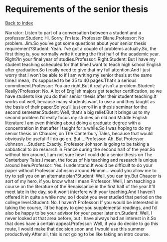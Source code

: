 # Requirements of the senior thesis
[Back to Index](https://github.com/windows10010/tpoExtractor/blog/master/README.md)

Narrator: Listen to part of a conversation between a student and a professor.Student: Hi. Sorry. I’m late. Professor Blane.Professor: No problem. Jim.So you’ve got some questions about your senior thesis requirement?Student: Yeah. I’ve got a couple of problems actually.So, the first thing is, you normally write it during the first half of the academic year. Right?In your final year of studies.Professor: Right.Student: But I have my student teaching scheduled for that time.I want to teach high school English after graduation.So I really need to give that my full attention.And I just worry that I won’t be able to if I am writing my senior thesis at the same time.I mean, it’s supposed to be 35 to 40 pages.That’s a serious commitment.Professor: You are right.But it really isn’t a problem.Student: Really?Professor: No. A lot of English majors get teacher certification, so we have students like you do their senior thesis after their student teaching.It works out well, because many students want to use a unit they taught as the basis of their paper.So you’ll just enroll in a thesis seminar for the second semester.Student: Well, that’s a big relief.But it brings us to my second problem.I’d really focus my studies on old and Middle English literature.I am even thinking about doing a graduate degree with a concentration in that after I taught for a while.So I was hoping to do my senior thesis on Chaucer, on The Canterbury Tales, because that would obviously be useful if I do go on. But …Professor: Ah. But Professor Johnson …Student: Exactly. Professor Johnson is going to be taking a sabbatical to do research in France during the second half of the year.So without him around, I am not sure how I could do a senior thesis on The Canterbury Tales.I mean, the focus of his teaching and research is unique around here.Professor: Yes. I understand.It would be difficult to do your paper without Professor Johnson around.Hmmm… would you allow me to try to sell you on an alternate plan?Student: Well, you can try.But Chaucer is sort of my hero, if you know what I mean.Professor: Well, I am teaching a course on the literature of the Renaissance in the first half of the year.It’ll meet late in the day, so it won’t interfere with your teaching.And I haven’t offered it in quite a while now, so I doubt you ever studied that period on the college level.Student: No. I haven’t.Professor: If you would be interested in taking the course, I’d be happy to give you supplemental readings, and I’d also be happy to be your advisor for your paper later on.Student: Well, I never looked at that area before, but I have always had an interest in it.So that does have a certain appeal.Professor: Well, if you do decide to go this route, I would make that decision soon and I would use this summer productively.After all, this is not going to be like taking an intro course. 